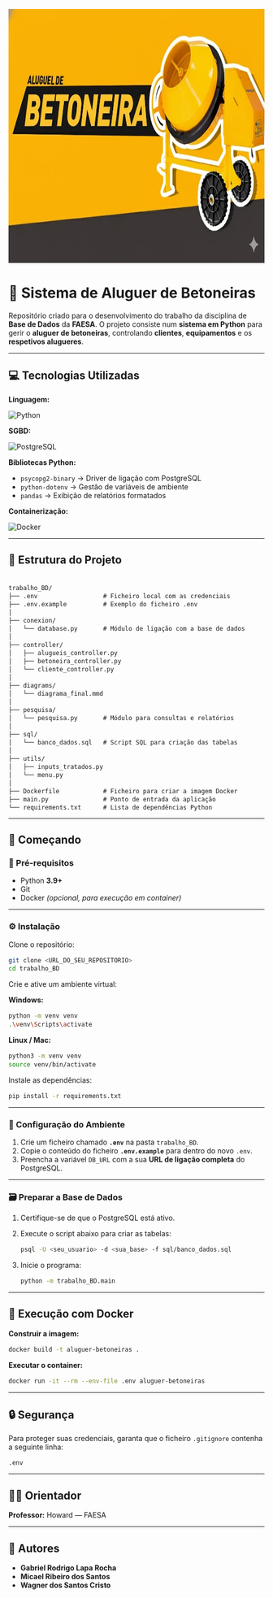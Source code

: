 
<p align="center">
  <img src="./assets/banner.jpg" alt="Sistema de Aluguer de Betoneiras" height="500">
</p>

# 🧱 Sistema de Aluguer de Betoneiras

Repositório criado para o desenvolvimento do trabalho da disciplina de **Base de Dados** da **FAESA**.
O projeto consiste num **sistema em Python** para gerir o **aluguer de betoneiras**, controlando **clientes**, **equipamentos** e os **respetivos alugueres**.

---

## 💻 Tecnologias Utilizadas

**Linguagem:**

<img src="https://img.shields.io/badge/Python-3.9+-blue?logo=python&logoColor=white" alt="Python">

**SGBD:**

<img src="https://img.shields.io/badge/PostgreSQL-15-blue?logo=postgresql&logoColor=white" alt="PostgreSQL">

**Bibliotecas Python:**

* `psycopg2-binary` → Driver de ligação com PostgreSQL
* `python-dotenv` → Gestão de variáveis de ambiente
* `pandas` → Exibição de relatórios formatados

**Containerização:**

<img src="https://img.shields.io/badge/Docker-Suportado-2496ED?logo=docker&logoColor=white" alt="Docker">

---

## 📂 Estrutura do Projeto

```

trabalho_BD/
├── .env                  # Ficheiro local com as credenciais
├── .env.example          # Exemplo do ficheiro .env
│
├── conexion/
│   └── database.py       # Módulo de ligação com a base de dados
│
├── controller/
│   ├── alugueis_controller.py
│   ├── betoneira_controller.py
│   └── cliente_controller.py
│
├── diagrams/
│   └── diagrama_final.mmd
│
├── pesquisa/
│   └── pesquisa.py       # Módulo para consultas e relatórios
│
├── sql/
│   └── banco_dados.sql   # Script SQL para criação das tabelas
│
├── utils/
│   ├── inputs_tratados.py
│   └── menu.py
│
├── Dockerfile            # Ficheiro para criar a imagem Docker
├── main.py               # Ponto de entrada da aplicação
└── requirements.txt      # Lista de dependências Python

````

---

## 🚀 Começando

### 🧩 Pré-requisitos

* Python **3.9+**
* Git
* Docker *(opcional, para execução em container)*

---

### ⚙️ Instalação

Clone o repositório:

```bash
git clone <URL_DO_SEU_REPOSITORIO>
cd trabalho_BD
````

Crie e ative um ambiente virtual:

**Windows:**

```bash
python -m venv venv
.\venv\Scripts\activate
```

**Linux / Mac:**

```bash
python3 -m venv venv
source venv/bin/activate
```

Instale as dependências:

```bash
pip install -r requirements.txt
```

---

### 🔧 Configuração do Ambiente

1. Crie um ficheiro chamado **`.env`** na pasta `trabalho_BD`.
2. Copie o conteúdo do ficheiro **`.env.example`** para dentro do novo `.env`.
3. Preencha a variável `DB_URL` com a sua **URL de ligação completa** do PostgreSQL.

---

### 🗃️ Preparar a Base de Dados

1. Certifique-se de que o PostgreSQL está ativo.
2. Execute o script abaixo para criar as tabelas:

   ```bash
   psql -U <seu_usuario> -d <sua_base> -f sql/banco_dados.sql
   ```
3. Inicie o programa:

   ```bash
   python -m trabalho_BD.main
   ```

---

## 🐳 Execução com Docker

**Construir a imagem:**

```bash
docker build -t aluguer-betoneiras .
```

**Executar o container:**

```bash
docker run -it --rm --env-file .env aluguer-betoneiras
```

---

## 🔒 Segurança

Para proteger suas credenciais, garanta que o ficheiro `.gitignore` contenha a seguinte linha:

```
.env
```

---

## 👨‍🏫 Orientador

**Professor:** Howard — FAESA

---

## 👥 Autores

* **Gabriel Rodrigo Lapa Rocha**
* **Micael Ribeiro dos Santos**
* **Wagner dos Santos Cristo**
